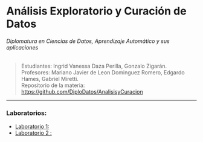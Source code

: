 
# Análisis Exploratorio y Curación de Datos
###### Diplomatura en Ciencias de Datos, Aprendizaje Automático y sus aplicaciones

> Estudiantes: Ingrid Vanessa Daza Perilla, Gonzalo Zigarán. <br/>
> Profesores: Mariano Javier de Leon Dominguez Romero, Edgardo Hames, Gabriel Miretti. <br/>
> Repositorio de la materia: https://github.com/DiploDatos/AnalisisyCuracion <br/>

---

### Laboratorios:
- [Laboratorio 1:  ](#) <br/>
- [Laboratorio 2 : ](#) <br/>
